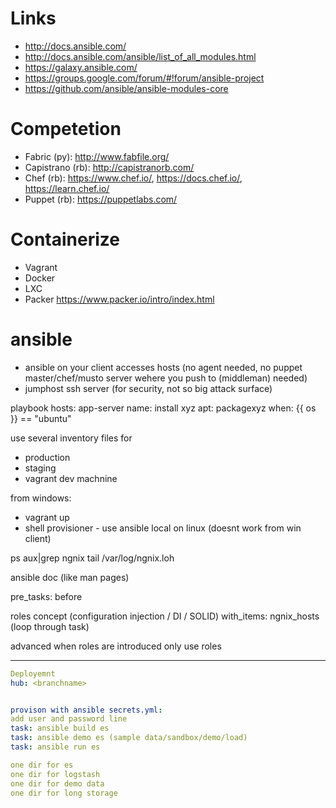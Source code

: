 
# Links

- http://docs.ansible.com/
- http://docs.ansible.com/ansible/list_of_all_modules.html
- https://galaxy.ansible.com/
- https://groups.google.com/forum/#!forum/ansible-project
- https://github.com/ansible/ansible-modules-core

# Competetion

- Fabric (py): http://www.fabfile.org/
- Capistrano (rb): http://capistranorb.com/
- Chef (rb): https://www.chef.io/, https://docs.chef.io/, https://learn.chef.io/
- Puppet (rb): https://puppetlabs.com/

# Containerize

- Vagrant
- Docker
- LXC
- Packer https://www.packer.io/intro/index.html

# ansible

- ansible on your client accesses hosts (no agent needed, no puppet master/chef/musto server wehere you push to (middleman) needed)
- jumphost ssh server (for security, not so big attack surface)

playbook
hosts: app-server
  name: install xyz
  apt: packagexyz
  when: {{ os }} == "ubuntu"

use several inventory files for
- production
- staging
- vagrant dev machnine

from windows:
- vagrant up
- shell provisioner - use ansible local on linux (doesnt work from win client)

ps aux|grep ngnix
tail /var/log/ngnix.loh

ansible doc 
(like man pages)

pre_tasks:
 before

roles concept (configuration injection / DI / SOLID)
with_items: ngnix_hosts  (loop through task)

advanced when roles are introduced only use roles

----
```yml
Deployemnt
hub: <branchname>


provison with ansible secrets.yml:
add user and password line
task: ansible build es
task: ansible demo es (sample data/sandbox/demo/load)
task: ansible run es

one dir for es
one dir for logstash
one dir for demo data
one dir for long storage
```
